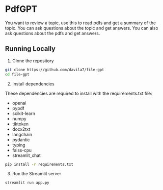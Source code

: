 # PdfGPT

You want to review a topic, use this to read pdfs and get a summary of the topic. You can ask questions about the topic and get answers. You can also ask questions about the pdfs and get answers.

## Running Locally

1. Clone the repository

```bash
git clone https://github.com/davila7/file-gpt
cd file-gpt
```
2. Install dependencies

These dependencies are required to install with the requirements.txt file:

* openai
* pypdf
* scikit-learn
* numpy
* tiktoken
* docx2txt
* langchain
* pydantic
* typing
* faiss-cpu
* streamlit_chat

```bash
pip install -r requirements.txt
```
3. Run the Streamlit server

```bash
streamlit run app.py
```
